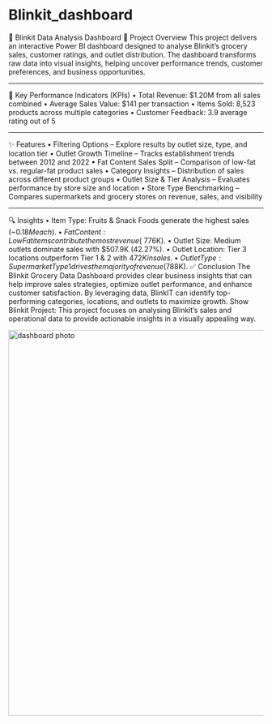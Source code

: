 # Blinkit_dashboard
🛒 Blinkit Data Analysis Dashboard
📖 Project Overview
This project delivers an interactive Power BI dashboard designed to analyse Blinkit’s grocery sales, customer ratings, and outlet distribution.
The dashboard transforms raw data into visual insights, helping uncover performance trends, customer preferences, and business opportunities.
________________________________________
🎯 Key Performance Indicators (KPIs)
•	Total Revenue: $1.20M from all sales combined
•	Average Sales Value: $141 per transaction
•	Items Sold: 8,523 products across multiple categories
•	Customer Feedback: 3.9 average rating out of 5
________________________________________
✨ Features
•	Filtering Options – Explore results by outlet size, type, and location tier
•	Outlet Growth Timeline – Tracks establishment trends between 2012 and 2022
•	Fat Content Sales Split – Comparison of low-fat vs. regular-fat product sales
•	Category Insights – Distribution of sales across different product groups
•	Outlet Size & Tier Analysis – Evaluates performance by store size and location
•	Store Type Benchmarking – Compares supermarkets and grocery stores on revenue, sales, and visibility
________________________________________
🔍 Insights
•	Item Type: Fruits & Snack Foods generate the highest sales (~$0.18M each).
•	Fat Content: Low Fat items contribute the most revenue (~$776K).
•	Outlet Size: Medium outlets dominate sales with $507.9K (42.27%).
•	Outlet Location: Tier 3 locations outperform Tier 1 & 2 with $472K in sales.
•	Outlet Type: Supermarket Type 1 drives the majority of revenue ($788K).
✅ Conclusion
The Blinkit Grocery Data Dashboard provides clear business insights that can help improve sales strategies, optimize outlet performance, and enhance customer satisfaction. By leveraging data, BlinkIT can identify top-performing categories, locations, and outlets to maximize growth.
Show Blinkit Project:
This project focuses on analysing Blinkit’s sales and operational data to provide actionable insights in a visually appealing way.


<img width="1502" height="761" alt="dashboard photo" src="https://github.com/user-attachments/assets/778d63d4-d8a7-4116-8fbb-05083dfd4696" />
